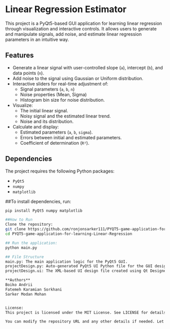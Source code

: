 # Linear Regression Estimator

This project is a PyQt5-based GUI application for learning linear regression through visualization and interactive controls. It allows users to generate and manipulate signals, add noise, and estimate linear regression parameters in an intuitive way.

## Features

- Generate a linear signal with user-controlled slope (`a`), intercept (`b`), and data points (`n`).
- Add noise to the signal using Gaussian or Uniform distribution.
- Interactive sliders for real-time adjustment of:
  - Signal parameters (`a`, `b`, `n`)
  - Noise properties (Mean, Sigma)
  - Histogram bin size for noise distribution.
- Visualize:
  - The initial linear signal.
  - Noisy signal and the estimated linear trend.
  - Noise and its distribution.
- Calculate and display:
  - Estimated parameters (`a`, `b`, `sigma`).
  - Errors between initial and estimated parameters.
  - Coefficient of determination (`R²`).

## Dependencies

The project requires the following Python packages:
- `PyQt5`
- `numpy`
- `matplotlib`

##To install dependencies, run:
```bash
pip install PyQt5 numpy matplotlib

##How to Run
Clone the repository:
git clone https://github.com/ronjonsarker111/PYQT5-game-application-for-learning-Linear-Regression.git
cd PYQT5-game-application-for-learning-Linear-Regression

## Run the application:
python main.py

## File Structure
main.py: The main application logic for the PyQt5 GUI.
projectDesign.py: Auto-generated PyQt5 UI Python file for the GUI design.
projectDesign.ui: The XML-based UI design file created using Qt Designer.

**Authors**
Boiko Andrii
Fatemeh Karamian Sorkhani
Sarker Modan Mohan


License: 
This project is licensed under the MIT License. See LICENSE for details.

You can modify the repository URL and any other details if needed. Let me know if you need help refining or expanding this!



